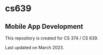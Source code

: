 # cs639

## Mobile App Development

This repository is created for CS 374 / CS 639.

Last updated on March 2023.



